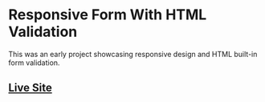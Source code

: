 # Responsive Form With HTML Validation
 
This was an early project showcasing responsive design and HTML built-in form validation.

## [Live Site](http://www.shaunvanardenne.ca/form-html-validation)

